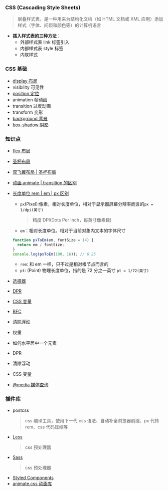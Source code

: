 ### CSS (Cascading Style Sheets)
> 层叠样式表，是一种用来为结构化文档（如 HTML 文档或 XML 应用）添加样式（字体、间距和颜色等）的计算机语言

- **插入样式表的三种方法**：
  - 外部样式表 link 标签引入
  - 内部样式表 style 标签
  - 内联样式

### CSS 基础

- [display 布局](./display/index.md)
- visibility 可见性
- [position 定位](./postion/index.md)
- animation 帧动画
- transition 过度动画
- transform 变形
- [background 背景](./basic/background/index.md)
- [box-shadow 阴影](./basic/box-shadow/index.md)

### 知识点

- [flex 布局](./Flex/index.md)
- [圣杯布局](./layouts/1.html)
- [双飞翼布局 | 圣杯布局]()
- [动画 animate | transition 的区别]()
- [长度单位 rem | em | px 区别]()

  - `px`(Pixel):像素，相对长度单位，相对于显示器屏幕分辨率而言的`px = 1/dpi(英寸)`
    > 精度 DPI(Dots Per Inch，每英寸像素数)
  - `em`：相对长度单位。相对于当前对象内文本的字体尺寸

  ```js
  function pxToEm(em, fontSize = 14) {
    return em / fontSize;
  }
  console.log(pxToEm(100, 16)); // 6.25
  ```

  - `rem`: 和 em 一样，只不过是相对根节点而言的
  - `pt`: (Point) 物理长度单位，指的是 72 分之一英寸 `pt = 1/72(英寸)`

- [选择器](https://www.runoob.com/cssref/css-selectors.html)
- [DPR]()
- [CSS 变量]()
- [BFC](./BFC.md)
- [清除浮动](./BFC/clear-both.html)
- 权重
- 如何水平居中一个元素
- DPR
- 清除浮动
- CSS 变量
- [@media 媒体查询](./media/index.md)

### 插件库

- postcss
  > css 编译工具，使用下一代 css 语法、自动补全浏览器前缀、px 代转 rem、css 代码压缩等
- [Less]()
  > css 预处理器
- [Sass]()
  > css 预处理器
- [Styled Components]()
- [animate.css 动画库](https://www.jq22.com/yanshi819)


